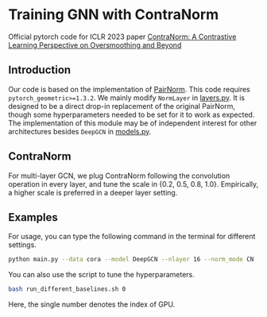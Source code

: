 # Training GNN with ContraNorm

Official pytorch code for ICLR 2023 paper [ContraNorm: A Contrastive Learning Perspective on Oversmoothing and Beyond](https://openreview.net/forum?id=SM7XkJouWHm)  

## Introduction

Our code is based on the implementation of [PairNorm](https://github.com/LingxiaoShawn/PairNorm). This code requires `pytorch_geometric>=1.3.2`. We mainly modify `NormLayer` in [layers.py](https://github.com/PKU-ML/ContraNorm/tree/GNN/layers.py). It is designed to be a direct drop-in replacement of the original PairNorm, though some hyperparameters needed to be set for it to work as expected. The implementation of this module may be of independent interest for other architectures besides `DeepGCN` in [models.py](https://github.com/PKU-ML/ContraNorm/tree/GNN/models.py).

## ContraNorm

For multi-layer GCN, we plug ContraNorm following the convolution operation in every layer, and tune the scale in {0.2, 0.5, 0.8, 1.0}. Empirically, a higher scale is preferred in a deeper layer setting. 

## Examples

For usage, you can type the following command in the terminal for different settings.

``` bash
python main.py --data cora --model DeepGCN --nlayer 16 --norm_mode CN --norm_scale 1.0 --use_layer_norm --hid 32 --epochs 200
```

You can also use the script to tune the hyperparameters.

``` bash
bash run_different_baselines.sh 0
```

Here, the single number denotes the index of GPU.
